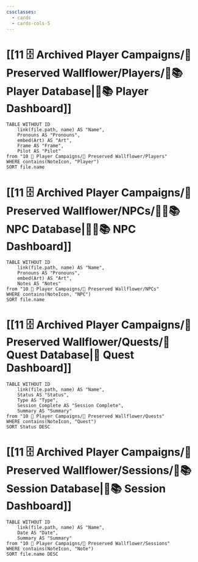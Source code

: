 ```yaml
---
cssclasses:
  - cards
  - cards-cols-5
---
```


# [[11 🗄️ Archived Player Campaigns/🌸 Preserved Wallflower/Players/🧙📚 Player Database|🧙📚 Player Dashboard]]
```dataview
TABLE WITHOUT ID 
	link(file.path, name) AS "Name", 
	Pronouns AS "Pronouns",
	embed(Art) AS "Art",
	Frame AS "Frame",
	Pilot AS "Pilot"
from "10 🧙 Player Campaigns/🌸 Preserved Wallflower/Players"
WHERE contains(NoteIcon, "Player")
SORT file.name
```

# [[11 🗄️ Archived Player Campaigns/🌸 Preserved Wallflower/NPCs/👨‍🌾📚 NPC Database|👨‍🌾📚 NPC Dashboard]]
```dataview
TABLE WITHOUT ID 
	link(file.path, name) AS "Name", 
	Pronouns AS "Pronouns",
	embed(Art) AS "Art",
	Notes AS "Notes"
from "10 🧙 Player Campaigns/🌸 Preserved Wallflower/NPCs"
WHERE contains(NoteIcon, "NPC")
SORT file.name
```

# [[11 🗄️ Archived Player Campaigns/🌸 Preserved Wallflower/Quests/🎯 Quest Database|🎯 Quest Dashboard]]
```dataview
TABLE WITHOUT ID 
	link(file.path, name) AS "Name",
	Status AS "Status",
	Type AS "Type",
	Session_Complete AS "Session Complete",
	Summary AS "Summary"
from "10 🧙 Player Campaigns/🌸 Preserved Wallflower/Quests"
WHERE contains(NoteIcon, "Quest")
SORT Status DESC
```

# [[11 🗄️ Archived Player Campaigns/🌸 Preserved Wallflower/Sessions/🧻📚 Session Database|🧻📚 Session Dashboard]]
```dataview
TABLE WITHOUT ID 
	link(file.path, name) AS "Name", 
	Date AS "Date",
	Summary AS "Summary"
from "10 🧙 Player Campaigns/🌸 Preserved Wallflower/Sessions"
WHERE contains(NoteIcon, "Note")
SORT file.name DESC
```
